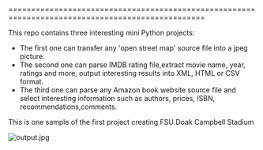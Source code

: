 =================================================================================================

This repo contains three interesting mini Python projects:

* The first one can transfer any 'open street map' source file into a jpeg picture. 
* The second one can parse IMDB rating file,extract movie name, year, ratings and more, 
output interesting results into XML, HTML or CSV format. 
* The third one can parse any Amazon book website source file and select interesting 
information such as authors, prices, ISBN, recommendations,comments.

This is one sample of the first project creating FSU Doak Campbell Stadium

![output.jpg](https://bitbucket.org/repo/jbXXkA/images/3333269391-output.jpg)
